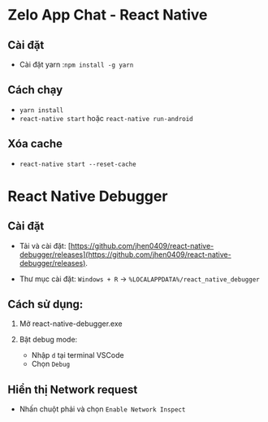 # Zelo App Chat - React Native

## Cài đặt

- Cài đặt yarn :`npm install -g yarn`

## Cách chạy

- `yarn install`
- `react-native start` hoặc `react-native run-android`

## Xóa cache

- `react-native start --reset-cache`

# React Native Debugger

## Cài đặt

- Tải và cài đặt: [https://github.com/jhen0409/react-native-debugger/releases](https://github.com/jhen0409/react-native-debugger/releases).

- Thư mục cài đặt: `Windows + R` -> `%LOCALAPPDATA%/react_native_debugger`

## Cách sử dụng:

1. Mở react-native-debugger.exe

2. Bật debug mode:

   - Nhập `d` tại terminal VSCode
   - Chọn `Debug`

## Hiển thị Network request

- Nhấn chuột phải và chọn `Enable Network Inspect`
